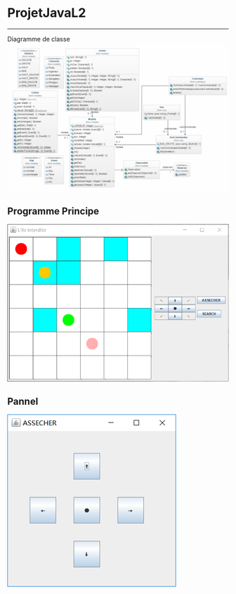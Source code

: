 # ProjetJavaL2
---
Diagramme de classe
![](https://github.com/nailqm/ProjetJavaL2/blob/master/UML.png)

Programme Principe
---
![](https://github.com/nailqm/ProjetJavaL2/blob/master/1.PNG)

Pannel
---
![](https://github.com/nailqm/ProjetJavaL2/blob/master/2.PNG)
